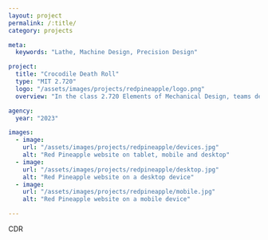 ```yaml
---
layout: project
permalink: /:title/
category: projects

meta:
  keywords: "Lathe, Machine Design, Precision Design"

project:
  title: "Crocodile Death Roll"
  type: "MIT 2.720"
  logo: "/assets/images/projects/redpineapple/logo.png"
  overview: "In the class 2.720 Elements of Mechanical Design, teams design and build tabletop lathes. My team, named 'Crocodile Death Roll' for the animal's move of spinning when attacking prey, built a lathe with both metalworking and woodworking configurations which could achieve tolerances up to 30 microns with 80% confidence."

agency:
  year: "2023"

images:
  - image:
    url: "/assets/images/projects/redpineapple/devices.jpg"
    alt: "Red Pineapple website on tablet, mobile and desktop"
  - image:
    url: "/assets/images/projects/redpineapple/desktop.jpg"
    alt: "Red Pineapple website on a desktop device"
  - image:
    url: "/assets/images/projects/redpineapple/mobile.jpg"
    alt: "Red Pineapple website on a mobile device"

---
```

<p> CDR </p>
